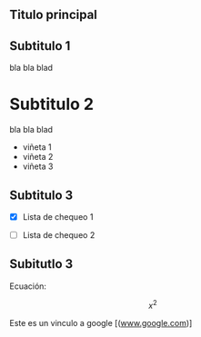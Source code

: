 ## Titulo principal

## Subtitulo 1

bla bla blad

# Subtitulo 2

bla bla blad

* viñeta 1
* viñeta 2
* viñeta 3

## Subtitulo 3

- [X] Lista de chequeo 1

- [ ] Lista de chequeo 2

## Subitutlo 3

Ecuación:

$$x^2$$

Este es un vinculo a google [(www.google.com)]



